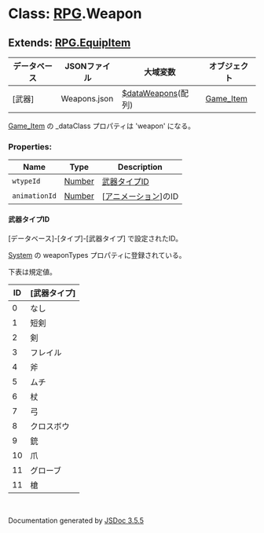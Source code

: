 # Class: [RPG](RPG.md).Weapon

## Extends: [RPG.EquipItem](RPG.EquipItem.md)

| データベース| JSONファイル | 大域変数 | オブジェクト |
| --- | --- | --- | --- |
| [武器] | Weapons.json | [$dataWeapons](global.md#dataweapons-arrayrpgweapon)(配列) | [Game_Item](Game_Item.md) |

[Game_Item](Game_Item.md) の _dataClass プロパティは 'weapon' になる。


### Properties:

| Name | Type | Description |
| --- | --- | --- |
| `wtypeId` | [Number](Number.md) | [武器タイプID](RPG.Weapon#武器タイプid) |
| `animationId` | [Number](Number.md) | [[アニメーション](RPG.Animation.md)]のID |


#### 武器タイプID

[データベース]-[タイプ]-[武器タイプ] で設定されたID。

 [System](RPG.System.md) の weaponTypes プロパティに登録されている。
 
 下表は規定値。

| ID | [武器タイプ] |
| --- | --- |
| 0 | なし |
| 1 | 短剣 |
| 2 | 剣 |
| 3 | フレイル |
| 4 | 斧 |
| 5 | ムチ |
| 6 | 杖 |
| 7 | 弓 |
| 8 | クロスボウ |
| 9 | 銃 |
| 10 | 爪 |
| 11 | グローブ |
| 11 | 槍 |



 <br>

  Documentation generated by [JSDoc 3.5.5](https://github.com/jsdoc3/jsdoc)
